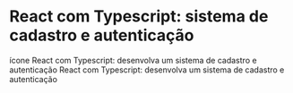 # React com Typescript: sistema de cadastro e autenticação
 ícone React com Typescript: desenvolva um sistema de cadastro e autenticação React com Typescript: desenvolva um sistema de cadastro e autenticação
